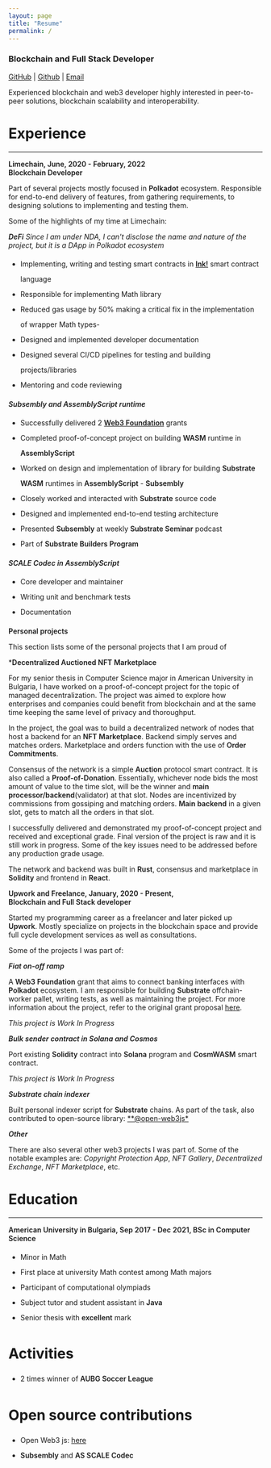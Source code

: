 ```yaml
---
layout: page
title: "Resume"
permalink: /
---
```


<style type="text/css">
  .wrapper {
    max-width: -webkit-calc(960px - (30px * 2));
    max-width: calc(960px - (30px * 2));
  }
  strong {
    font-weight: 600;
  }
  hr {
    margin-bottom: 15px;
  }

  li {
    line-height: 30px;
  }
</style>

### Blockchain and Full Stack Developer

[GitHub](https://github.com/dastansam) | [Github](https://github.com/dastanbeksamatov) | [Email](mailto:dastanbeksamatov@gmail.com)

Experienced blockchain and web3 developer highly interested in peer-to-peer solutions, blockchain scalability and interoperability.

# Experience 
---
**Limechain, June, 2020 - February, 2022 <br>Blockchain Developer**

Part of several projects mostly focused in **Polkadot** ecosystem. Responsible for end-to-end delivery of features, from gathering requirements, to designing solutions to implementing and testing them.

Some of the highlights of my time at Limechain:

***DeFi***
*Since I am under NDA, I can't disclose the name and nature of the project, but it is a DApp in Polkadot ecosystem*

- Implementing, writing and testing smart contracts in [**Ink!**](https://paritytech.github.io/ink/) smart contract language
- Responsible for implementing Math library
- Reduced gas usage by 50% making a critical fix in the implementation of wrapper Math types- 
- Designed and implemented developer documentation
- Designed several CI/CD pipelines for testing and building projects/libraries
- Mentoring and code reviewing

***Subsembly and AssemblyScript runtime***
- Successfully delivered 2 [**Web3 Foundation**](https://web3.foundation/grants/) grants
- Completed proof-of-concept project on building **WASM** runtime in **AssemblyScript**
- Worked on design and implementation of library for building **Substrate WASM** runtimes in **AssemblyScript** - **Subsembly**
- Closely worked and interacted with **Substrate** source code
- Designed and implemented end-to-end testing architecture
- Presented **Subsembly** at weekly **Substrate Seminar** podcast
- Part of **Substrate Builders Program**

***SCALE Codec in AssemblyScript***
- Core developer and maintainer
- Writing unit and benchmark tests
- Documentation

**Personal projects**

This section lists some of the personal projects that I am proud of

***Decentralized Auctioned NFT Marketplace**

For my senior thesis in Computer Science major in American University in Bulgaria, I have worked on a proof-of-concept project for the topic of managed decentralization. The project was aimed to explore how enterprises and companies could benefit from blockchain and at the same time keeping the same level of privacy and thoroughput.

In the project, the goal was to build a decentralized network of nodes that host a backend for an **NFT Marketplace**. Backend simply serves and matches orders. Marketplace and orders function with the use of **Order Commitments**. 

Consensus of the network is a simple **Auction** protocol smart contract. It is also called a **Proof-of-Donation**. Essentially, whichever node bids the most amount of value to the time slot, will be the winner and **main processor/backend**(validator) at that slot. Nodes are incentivized by commissions from gossiping and matching orders. **Main backend** in a given slot, gets to match all the orders in that slot.

I successfully delivered and demonstrated my proof-of-concept project and received and exceptional grade. Final version of the project is raw and it is still work in progress. Some of the key issues need to be addressed before any production grade usage.

The network and backend was built in **Rust**, consensus and marketplace in **Solidity** and frontend in **React**.

**Upwork and Freelance, January, 2020 - Present, <br>Blockchain and Full Stack developer**

Started my programming career as a freelancer and later picked up **Upwork**. Mostly specialize on projects in the blockchain space and provide full cycle development services as well as consultations.

Some of the projects I was part of:

***Fiat on-off ramp***

A **Web3 Foundation** grant that aims to connect banking interfaces with **Polkadot** ecosystem. I am responsible for building **Substrate** offchain-worker pallet, writing tests, as well as maintaining the project. For more information about the project, refer to the original grant proposal [here](https://github.com/w3f/Grants-Program/blob/master/applications/FIAT-on-off-ramp.md).

*This project is Work In Progress*

***Bulk sender contract in Solana and Cosmos***

Port existing **Solidity** contract into **Solana** program and **CosmWASM** smart contract.

*This project is Work In Progress*

***Substrate chain indexer***

Built personal indexer script for **Substrate** chains. As part of the task, also contributed to open-source library: [**@open-web3js*](https://github.com/open-web3-stack/open-web3.js)

***Other***

There are also several other web3 projects I was part of. Some of the notable examples are: *Copyright Protection App*, *NFT Gallery*, *Decentralized Exchange*, *NFT Marketplace*, etc.

# Education
---

**American University in Bulgaria, Sep 2017 - Dec 2021, BSc in Computer Science**

- Minor in Math
- First place at university Math contest among Math majors
- Participant of computational olympiads
- Subject tutor and student assistant in **Java**
- Senior thesis with **excellent** mark

# Activities

- 2 times winner of **AUBG Soccer League**

# Open source contributions

- Open Web3 js: [here](https://github.com/open-web3-stack/open-web3.js)
- **Subsembly** and **AS SCALE Codec**
